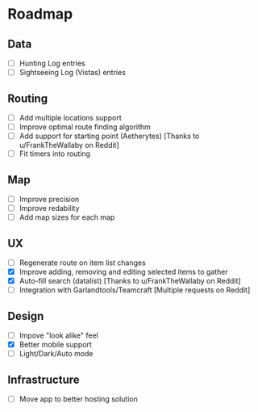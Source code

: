 # Roadmap

## Data
- [ ] Hunting Log entries
- [ ] Sightseeing Log (Vistas) entries

## Routing
- [ ] Add multiple locations support
- [ ] Improve optimal route finding algorithm
- [ ] Add support for starting point (Aetherytes) \[Thanks to u/FrankTheWallaby on Reddit\]
- [ ] Fit timers into routing

## Map
- [ ] Improve precision
- [ ] Improve redability
- [ ] Add map sizes for each map

## UX
- [ ] Regenerate route on item list changes
- [x] Improve adding, removing and editing selected items to gather
- [x] Auto-fill search (datalist) \[Thanks to u/FrankTheWallaby on Reddit\]
- [ ] Integration with Garlandtools/Teamcraft \[Multiple requests on Reddit\]

## Design
- [ ] Impove "look alike" feel
- [x] Better mobile support
- [ ] Light/Dark/Auto mode

## Infrastructure
- [ ] Move app to better hosting solution
